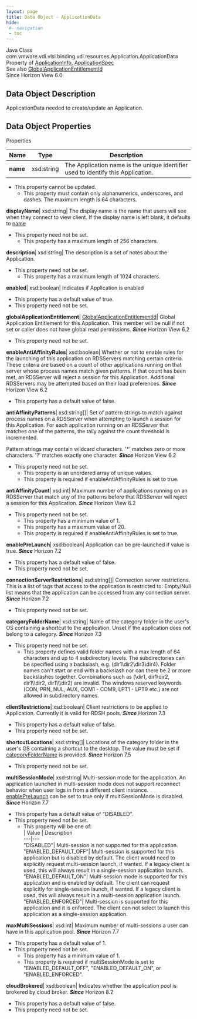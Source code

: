```yaml
---
layout: page
title: Data Object - ApplicationData
hide:
 #- navigation
 - toc
---
```






Java Class
    com.vmware.vdi.vlsi.binding.vdi.resources.Application.ApplicationData  
Property of
     [ApplicationInfo](vdi.resources.Application.ApplicationInfo.md#field_detail), [ApplicationSpec](vdi.resources.Application.ApplicationSpec.md#field_detail)  
See also
     [GlobalApplicationEntitlementId](vdi.entity.GlobalApplicationEntitlementId.md)  
Since 
    Horizon View 6.0

## Data Object Description 

ApplicationData needed to create/update an Application. 

## Data Object Properties

Properties

Name |  Type |  Description   
---|---|---  
**name**|  xsd:string|  The Application name is the unique identifier used to identify this Application.   


* This property cannot be updated.
  * This property must contain only alphanumerics, underscores, and dashes. The maximum length is 64 characters. 

  
**displayName**|  xsd:string|  The display name is the name that users will see when they connect to view client. If the display name is left blank, it defaults to [name](vdi.resources.Application.ApplicationData.md#name)   


* This property need not be set.
  * This property has a maximum length of 256 characters. 

  
**description**|  xsd:string|  The description is a set of notes about the Application.   


* This property need not be set.
  * This property has a maximum length of 1024 characters. 

  
**enabled**|  xsd:boolean|  Indicates if Application is enabled   


  * This property has a default value of true.
* This property need not be set.

  
**globalApplicationEntitlement**| [GlobalApplicationEntitlementId](vdi.entity.GlobalApplicationEntitlementId.md)|  Global Application Entitlement for this Application. This member will be null if not set or caller does not have global read permissions.  **_Since_** Horizon View 6.2  


* This property need not be set.

  
**enableAntiAffinityRules**|  xsd:boolean|  Whether or not to enable rules for the launching of this application on RDSServers matching certain criteria. These criteria are based on a count of other applications running on that server whose process names match given patterns. If that count has been met, an RDSServer will reject a session for this Application. Additional RDSServers may be attempted based on their load preferences.  **_Since_** Horizon View 6.2  


  * This property has a default value of false.

  
**antiAffinityPatterns**|  xsd:string[]|  Set of pattern strings to match against process names on a RDSServer when attempting to launch a session for this Application. For each application running on an RDSServer that matches one of the patterns, the tally against the count threshold is incremented.  
  
Pattern strings may contain wildcard characters. '*' matches zero or more characters. '?' matches exactly one character.  **_Since_** Horizon View 6.2  


* This property need not be set.
  * This property is an unordered array of unique values.
  * This property is required if enableAntiAffinityRules is set to true.

  
**antiAffinityCount**|  xsd:int|  Maximum number of applications running on an RDSServer that match any of the patterns before that RDSServer will reject a session for this Application.  **_Since_** Horizon View 6.2  


* This property need not be set.
  * This property has a minimum value of 1. 
  * This property has a maximum value of 20. 
  * This property is required if enableAntiAffinityRules is set to true.

  
**enablePreLaunch**|  xsd:boolean|  Application can be pre-launched if value is true.  **_Since_** Horizon 7.2  


  * This property has a default value of false.
* This property need not be set.

  
**connectionServerRestrictions**|  xsd:string[]|  Connection server restrictions. This is a list of tags that access to the application is restricted to. Empty/Null list means that the application can be accessed from any connection server.  **_Since_** Horizon 7.2  


* This property need not be set.

  
**categoryFolderName**|  xsd:string|  Name of the category folder in the user's OS containing a shortcut to the application. Unset if the application does not belong to a category.  **_Since_** Horizon 7.3  


* This property need not be set.
  * This property defines valid folder names with a max length of 64 characters and up to 4 subdirectory levels. The subdirectories can be specified using a backslash, e.g. (dir1\dir2\dir3\dir4). Folder names can't start or end with a backslash nor can there be 2 or more backslashes together. Combinations such as (\dir1, dir1\dir2\, dir1\\\dir2, dir1\\\\\dir2) are invalid. The windows reserved keywords (CON, PRN, NUL, AUX, COM1 - COM9, LPT1 - LPT9 etc.) are not allowed in subdirectory names. 

  
**clientRestrictions**|  xsd:boolean|  Client restrictions to be applied to Application. Currently it is valid for RDSH pools.  **_Since_** Horizon 7.3  


  * This property has a default value of false.
* This property need not be set.

  
**shortcutLocations**|  xsd:string[]|  Locations of the category folder in the user's OS containing a shortcut to the desktop. The value must be set if [categoryFolderName](vdi.resources.Application.ApplicationData.md#categoryFolderName) is provided.  **_Since_** Horizon 7.5  


* This property need not be set.

  
**multiSessionMode**|  xsd:string|  Multi-session mode for the application. An application launched in multi-session mode does not support reconnect behavior when user logs in from a different client instance. [enablePreLaunch](vdi.resources.Application.ApplicationData.md#enablePreLaunch) can be set to true only if multiSessionMode is disabled.  **_Since_** Horizon 7.7  


  * This property has a default value of "DISABLED".
* This property need not be set.
  * This property will be one of:  
|  Value |  Description   
---|---  
"DISABLED"| Multi-session is not supported for this application.  
"ENABLED_DEFAULT_OFF"| Multi-session is supported for this application but is disabled by default. The client would need to explicitly request multi-session launch, if wanted. If a legacy client is used, this will always result in a single-session application launch.  
"ENABLED_DEFAULT_ON"| Multi-session mode is supported for this application and is enabled by default. The client can request explicitly for single-session launch, if wanted. If a legacy client is used, this will always result in a multi-session application launch.  
"ENABLED_ENFORCED"| Multi-session is supported for this application and it is enforced. The client can not select to launch this application as a single-session application.  

  
**maxMultiSessions**|  xsd:int|  Maximum number of multi-sessions a user can have in this application pool.  **_Since_** Horizon 7.7  


  * This property has a default value of 1.
* This property need not be set.
  * This property has a minimum value of 1. 
  * This property is required if multiSessionMode is set to "ENABLED_DEFAULT_OFF", "ENABLED_DEFAULT_ON", or "ENABLED_ENFORCED".

  
**cloudBrokered**|  xsd:boolean|  Indicates whether the application pool is brokered by cloud broker.  **_Since_** Horizon 8.2  


  * This property has a default value of false.
* This property need not be set.

  
  
  

  
  

